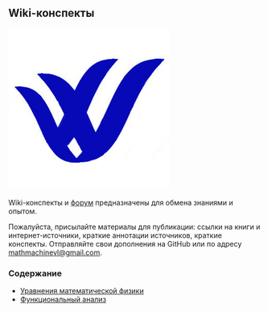 ## Wiki-конспекты

![Логотип](/images/logo.jpg)

Wiki-конспекты и [форум](https://groups.google.com/forum/#!forum/mathdvfu) предназначены для обмена знаниями и опытом.

Пожалуйста, присылайте материалы для публикации: ссылки на книги и интернет-источники, краткие аннотации источников, краткие конспекты. Отправляйте свои дополнения на GitHub или по адресу mathmachinevl@gmail.com.

### Содержание

- [Уравнения математической физики](mathphys.md)
- [Функциональный анализ](funcan.md)
